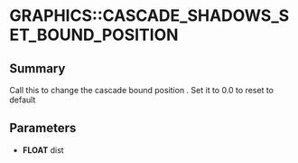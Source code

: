 # GRAPHICS::CASCADE_SHADOWS_SET_BOUND_POSITION

## Summary
Call this to change the cascade bound position . Set it to 0.0 to reset to default

## Parameters
* **FLOAT** dist